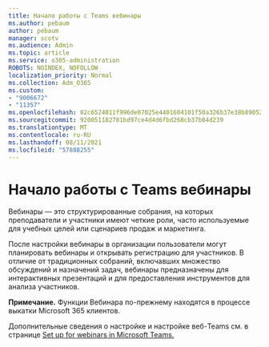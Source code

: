 ```yaml
---
title: Начало работы с Teams вебинары
ms.author: pebaum
author: pebaum
manager: scotv
ms.audience: Admin
ms.topic: article
ms.service: o365-administration
ROBOTS: NOINDEX, NOFOLLOW
localization_priority: Normal
ms.collection: Adm_O365
ms.custom:
- "9006672"
- "11357"
ms.openlocfilehash: 82c6524011f996de07025e4401604101f50a326b37e38b890524626325a01aaf
ms.sourcegitcommit: 920051182781bd97ce4d4d6fbd268cb37b84d239
ms.translationtype: MT
ms.contentlocale: ru-RU
ms.lasthandoff: 08/11/2021
ms.locfileid: "57888255"
---
```

# <a name="getting-started-with-teams-webinars"></a>Начало работы с Teams вебинары

Вебинары — это структурированные собрания, на которых преподаватели и участники имеют четкие роли, часто используемые для учебных целей или сценариев продаж и маркетинга.

После настройки вебинары в организации пользователи могут планировать вебинары и открывать регистрацию для участников. В отличие от традиционных собраний, включавших множество обсуждений и назначений задач, вебинары предназначены для интерактивных презентаций и для предоставления инструментов для анализа участников.

**Примечание.** Функции Вебинара по-прежнему находятся в процессе выкатки Microsoft 365 клиентов. 

Дополнительные сведения о настройке и настройке веб-Teams см. в странице [Set up for webinars in Microsoft Teams.](https://docs.microsoft.com/microsoftteams/set-up-webinars)